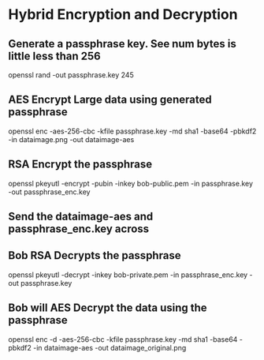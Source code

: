 # Hybrid Encryption and Decryption 

## Generate a passphrase key. See num bytes is little less than 256 
openssl rand -out passphrase.key 245

## AES Encrypt Large data using generated passphrase
openssl enc -aes-256-cbc -kfile passphrase.key -md sha1 -base64 -pbkdf2 -in dataimage.png -out dataimage-aes

## RSA Encrypt the passphrase 
openssl pkeyutl -encrypt -pubin -inkey bob-public.pem -in passphrase.key -out passphrase_enc.key

## Send the dataimage-aes and passphrase_enc.key across

## Bob RSA Decrypts the passphrase
openssl pkeyutl -decrypt -inkey bob-private.pem -in passphrase_enc.key -out passphrase.key

## Bob will AES Decrypt the data using the passphrase
openssl enc -d -aes-256-cbc -kfile passphrase.key -md sha1 -base64 -pbkdf2 -in dataimage-aes -out dataimage_original.png
